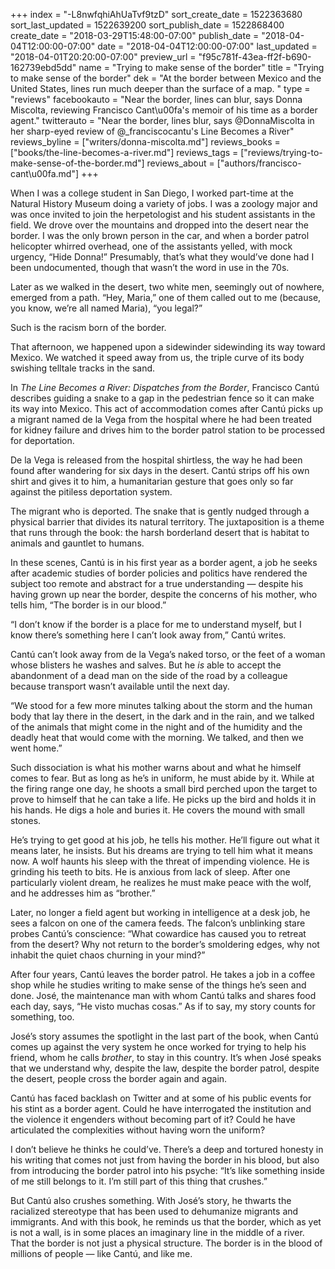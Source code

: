 +++
index = "-L8nwfqhiAhUaTvf9tzD"
sort_create_date = 1522363680
sort_last_updated = 1522639200
sort_publish_date = 1522868400
create_date = "2018-03-29T15:48:00-07:00"
publish_date = "2018-04-04T12:00:00-07:00"
date = "2018-04-04T12:00:00-07:00"
last_updated = "2018-04-01T20:20:00-07:00"
preview_url = "f95c781f-43ea-ff2f-b690-162739ebd5dd"
name = "Trying to make sense of the border"
title = "Trying to make sense of the border"
dek = "At the border between Mexico and the United States, lines run much deeper than the surface of a map. "
type = "reviews"
facebookauto = "Near the border, lines can blur, says Donna Miscolta, reviewing Francisco Cant\u00fa's memoir of his time as a border agent."
twitterauto = "Near the border, lines blur, says @DonnaMiscolta in her sharp-eyed review of @_franciscocantu's Line Becomes a River"
reviews_byline = ["writers/donna-miscolta.md"]
reviews_books = ["books/the-line-becomes-a-river.md"]
reviews_tags = ["reviews/trying-to-make-sense-of-the-border.md"]
reviews_about = ["authors/francisco-cant\u00fa.md"]
+++

When I was a college student in San Diego, I worked part-time at the Natural History Museum doing a variety of jobs. I was a zoology major and was once invited to join the herpetologist and his student assistants in the field. We drove over the mountains and dropped into the desert near the border. I was the only brown person in the car, and when a border patrol helicopter whirred overhead, one of the assistants yelled, with mock urgency, “Hide Donna!” Presumably, that’s what they would’ve done had I been undocumented, though that wasn’t the word in use in the 70s. 

Later as we walked in the desert, two white men, seemingly out of nowhere, emerged from a path. “Hey, Maria,” one of them called out to me (because, you know, we’re all named Maria), “you legal?”

Such is the racism born of the border.

That afternoon, we happened upon a sidewinder sidewinding its way toward Mexico. We watched it speed away from us, the triple curve of its body swishing telltale tracks in the sand.

<div class="break"></div>

In *The Line Becomes a River: Dispatches from the Border*, Francisco Cantú
describes guiding a snake to a gap in the pedestrian fence so it can make
its way into Mexico. This act of accommodation comes after Cantú picks up a
migrant named de la Vega from the hospital where he had been treated for
kidney failure and drives him to the border patrol station to be processed
for deportation.

De la Vega is released from the hospital shirtless, the way he had been
found after wandering for six days in the desert. Cantú strips off his own
shirt and gives it to him, a humanitarian gesture that goes only so far
against the pitiless deportation system.

The migrant who is deported. The snake that is gently nudged through a physical barrier that divides its natural territory. The juxtaposition is a theme that runs through the book: the harsh borderland desert that is habitat to animals and gauntlet to humans.

In these scenes, Cantú is in his first year as a border agent, a job he seeks after academic studies of border policies and politics have rendered the subject too remote and abstract for a true understanding — despite his having grown up near the border, despite the concerns of his mother, who tells him, “The border is in our blood.”

“I don’t know if the border is a place for me to understand myself, but I know there’s something here I can’t look away from,” Cantú writes.

Cantú can’t look away from de la Vega’s naked torso, or the feet of a woman whose blisters he washes and salves. But he _is_ able to accept the abandonment of a dead man on the side of the road by a colleague because transport wasn’t available until the next day.

“We stood for a few more minutes talking about the storm and the human body that lay there in the desert, in the dark and in the rain, and we talked of the animals that might come in the night and of the humidity and the deadly heat that would come with the morning. We talked, and then we went home.”

Such dissociation is what his mother warns about and what he himself comes to fear. But as long as he’s in uniform, he must abide by it. While at the firing range one day, he shoots a small bird perched upon the target to prove to himself that he can take a life. He picks up the bird and holds it in his hands. He digs a hole and buries it. He covers the mound with small stones.

He’s trying to get good at his job, he tells his mother. He’ll figure out what it means later, he insists. But his dreams are trying to tell him what it means now. A wolf haunts his sleep with the threat of impending violence. He is grinding his teeth to bits. He is anxious from lack of sleep. After one particularly violent dream, he realizes he must make peace with the wolf, and he addresses him as “brother.”

Later, no longer a field agent but working in intelligence at a desk job, he sees a falcon on one of the camera feeds. The falcon’s unblinking stare probes Cantú’s conscience: “What cowardice has caused you to retreat from the desert? Why not return to the border’s smoldering edges, why not inhabit the quiet chaos churning in your mind?”

<div class="break"></div>

After four years, Cantú leaves the border patrol. He takes a job in a coffee shop while he studies writing to make sense of the things he’s seen and done. José, the maintenance man with whom Cantú talks and shares food each day, says, “He visto muchas cosas.” As if to say, my story counts for something, too.

José’s story assumes the spotlight in the last part of the book, when Cantú comes up against the very system he once worked for trying to help his friend, whom he calls _brother_, to stay in this country. It’s when José speaks that we understand why, despite the law, despite the border patrol, despite the desert, people cross the border again and again.

Cantú has faced backlash on Twitter and at some of his public events for his stint as a border agent. Could he have interrogated the institution and the violence it engenders without becoming part of it? Could he have articulated the complexities without having worn the uniform?

I don’t believe he thinks he could’ve. There’s a deep and tortured honesty in his writing that comes not just from having the border in his blood, but also from introducing the border patrol into his psyche: “It’s like something inside of me still belongs to it. I’m still part of this thing that crushes.”

But Cantú also crushes something. With José’s story, he thwarts the racialized stereotype that has been used to dehumanize migrants and immigrants. And with this book, he reminds us that the border, which as yet is not a wall, is in some places an imaginary line in the middle of a river. That the border is not just a physical structure. The border is in the blood of millions of people — like Cantú, and like me.

